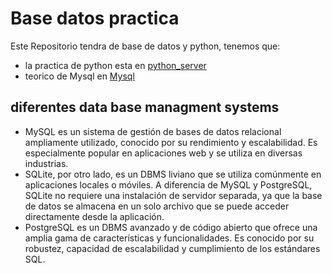 # Base datos practica

Este Repositorio tendra de base de datos y python, tenemos que:
- la practica de python esta en [python_server](python_server)
- teorico de Mysql en [Mysql](Mysql)


## diferentes data base managment systems

- MySQL es un sistema de gestión de bases de datos relacional ampliamente utilizado, conocido por su rendimiento y escalabilidad. Es especialmente popular en aplicaciones web y se utiliza en diversas industrias.
- SQLite, por otro lado, es un DBMS liviano que se utiliza comúnmente en aplicaciones locales o móviles. A diferencia de MySQL y PostgreSQL, SQLite no requiere una instalación de servidor separada, ya que la base de datos se almacena en un solo archivo que se puede acceder directamente desde la aplicación.
- PostgreSQL es un DBMS avanzado y de código abierto que ofrece una amplia gama de características y funcionalidades. Es conocido por su robustez, capacidad de escalabilidad y cumplimiento de los estándares SQL.

